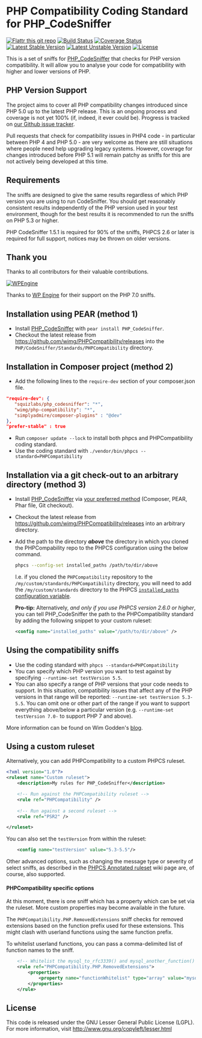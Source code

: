 PHP Compatibility Coding Standard for PHP_CodeSniffer
=====================================================
[![Flattr this git repo](http://api.flattr.com/button/flattr-badge-large.png)](https://flattr.com/submit/auto?user_id=wimg&url=https://github.com/wimg/PHPCompatibility&title=PHPCompatibility&language=&tags=github&category=software)
[![Build Status](https://travis-ci.org/wimg/PHPCompatibility.png?branch=master)](https://travis-ci.org/wimg/PHPCompatibility)
[![Coverage Status](https://coveralls.io/repos/github/wimg/PHPCompatibility/badge.svg?branch=master)](https://coveralls.io/github/wimg/PHPCompatibility?branch=master)
[![Latest Stable Version](https://poser.pugx.org/wimg/php-compatibility/v/stable.png)](https://packagist.org/packages/wimg/php-compatibility)
[![Latest Unstable Version](https://poser.pugx.org/wimg/php-compatibility/v/unstable.png)](https://packagist.org/packages/wimg/php-compatibility)
[![License](https://poser.pugx.org/wimg/php-compatibility/license.png)](https://packagist.org/packages/wimg/php-compatibility)

This is a set of sniffs for [PHP_CodeSniffer](http://pear.php.net/PHP_CodeSniffer) that checks for PHP version compatibility.
It will allow you to analyse your code for compatibility with higher and lower versions of PHP. 


PHP Version Support
-------

The project aims to cover all PHP compatibility changes introduced since PHP 5.0 up to the latest PHP release.  This is an ongoing process and coverage is not yet 100% (if, indeed, it ever could be).  Progress is tracked on [our Github issue tracker](https://github.com/wimg/PHPCompatibility/issues).

Pull requests that check for compatibility issues in PHP4 code - in particular between PHP 4 and PHP 5.0 - are very welcome as there are still situations where people need help upgrading legacy systems. However, coverage for changes introduced before PHP 5.1 will remain patchy as sniffs for this are not actively being developed at this time.

Requirements
-------

The sniffs are designed to give the same results regardless of which PHP version you are using to run CodeSniffer.  You should get reasonably consistent results independently of the PHP version used in your test environment, though for the best results it is recommended to run the sniffs on PHP 5.3 or higher.

PHP CodeSniffer 1.5.1 is required for 90% of the sniffs, PHPCS 2.6 or later is required for full support, notices may be thrown on older versions.

Thank you
---------
Thanks to all contributors for their valuable contributions.

[![WPEngine](https://cu.be/img/wpengine.png)](https://wpengine.com)

Thanks to [WP Engine](https://wpengine.com) for their support on the PHP 7.0 sniffs.


Installation using PEAR (method 1)
-----------------------

* Install [PHP_CodeSniffer](http://pear.php.net/PHP_CodeSniffer) with `pear install PHP_CodeSniffer`.
* Checkout the latest release from https://github.com/wimg/PHPCompatibility/releases into the `PHP/CodeSniffer/Standards/PHPCompatibility` directory.


Installation in Composer project (method 2)
-------------------------------------------

* Add the following lines to the `require-dev` section of your composer.json file.

```json
"require-dev": {
   "squizlabs/php_codesniffer": "*",
   "wimg/php-compatibility": "*",
   "simplyadmire/composer-plugins" : "@dev"
},
"prefer-stable" : true

```
* Run `composer update --lock` to install both phpcs and PHPCompatibility coding standard.
* Use the coding standard with `./vendor/bin/phpcs --standard=PHPCompatibility`


Installation via a git check-out to an arbitrary directory (method 3)
-----------------------

* Install [PHP_CodeSniffer](https://github.com/squizlabs/PHP_CodeSniffer) via [your preferred method](https://github.com/squizlabs/PHP_CodeSniffer#installation) (Composer, PEAR, Phar file, Git checkout).
* Checkout the latest release from https://github.com/wimg/PHPCompatibility/releases into an arbitrary directory.
* Add the path to the directory **_above_** the directory in which you cloned the PHPCompability repo to the PHPCS configuration using the below command.
   ```bash
   phpcs --config-set installed_paths /path/to/dir/above
   ```
   I.e. if you cloned the `PHPCompatibility` repository to the `/my/custom/standards/PHPCompatibility` directory, you will need to add the `/my/custom/standards` directory to the PHPCS [`installed_paths` configuration variable](https://github.com/squizlabs/PHP_CodeSniffer/wiki/Configuration-Options#setting-the-installed-standard-paths).

   **Pro-tip:** Alternatively, _and only if you use PHPCS version 2.6.0 or higher_, you can tell PHP_CodeSniffer the path to the PHPCompatibility standard by adding the following snippet to your custom ruleset:
   ```xml
   <config name="installed_paths" value="/path/to/dir/above" />
   ```


Using the compatibility sniffs
------------------------------
* Use the coding standard with `phpcs --standard=PHPCompatibility`
* You can specify which PHP version you want to test against by specifying `--runtime-set testVersion 5.5`.
* You can also specify a range of PHP versions that your code needs to support.  In this situation, compatibility issues that affect any of the PHP versions in that range will be reported:
`--runtime-set testVersion 5.3-5.5`.  You can omit one or other part of the range if you want to support everything above/below a particular version (e.g. `--runtime-set testVersion 7.0-` to support PHP 7 and above).

More information can be found on Wim Godden's [blog](http://techblog.wimgodden.be/tag/codesniffer).

Using a custom ruleset
------------------------------
Alternatively, you can add PHPCompatibility to a custom PHPCS ruleset.

```xml
<?xml version="1.0"?>
<ruleset name="Custom ruleset">
	<description>My rules for PHP_CodeSniffer</description>

	<!-- Run against the PHPCompatibility ruleset -->
	<rule ref="PHPCompatibility" />
	
	<!-- Run against a second ruleset -->
	<rule ref="PSR2" />

</ruleset>
```

You can also set the `testVersion` from within the ruleset:
```xml
	<config name="testVersion" value="5.3-5.5"/>
```

Other advanced options, such as changing the message type or severity of select sniffs, as described in the [PHPCS Annotated ruleset](https://github.com/squizlabs/PHP_CodeSniffer/wiki/Annotated-ruleset.xml) wiki page are, of course, also supported.


#### PHPCompatibility specific options

At this moment, there is one sniff which has a property which can be set via the ruleset. More custom properties may become available in the future.

The `PHPCompatibility.PHP.RemovedExtensions` sniff checks for removed extensions based on the function prefix used for these extensions.
This might clash with userland functions using the same function prefix.

To whitelist userland functions, you can pass a comma-delimited list of function names to the sniff.
```xml
	<!-- Whitelist the mysql_to_rfc3339() and mysql_another_function() functions. -->
	<rule ref="PHPCompatibility.PHP.RemovedExtensions">
		<properties>
			<property name="functionWhitelist" type="array" value="mysql_to_rfc3339,mysql_another_function" />
		</properties>
	</rule>
```


License
-------
This code is released under the GNU Lesser General Public License (LGPL). For more information, visit http://www.gnu.org/copyleft/lesser.html
